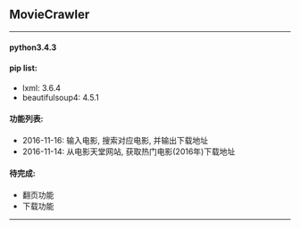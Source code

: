 ## MovieCrawler

----

#### python3.4.3

#### pip list:
* lxml: 3.6.4
* beautifulsoup4: 4.5.1

#### 功能列表:
* 2016-11-16: 输入电影, 搜索对应电影, 并输出下载地址
* 2016-11-14: 从电影天堂网站, 获取热门电影(2016年)下载地址

#### 待完成:
* 翻页功能
* 下载功能

----